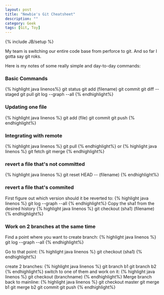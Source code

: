 ```yaml
---
layout: post
title: "Newbie's Git Cheatsheet"
description: ""
category: Geek
tags: [Git, Toy]
---
```

{% include JB/setup %}

My team is switching our entire code base from perforce to git. And so far I gotta say git roks.

Here is my notes of some really simple and day-to-day commands:

### Basic Commands
{% highlight java linenos%}
	git status
	git add (filename)
	git commit 
	git diff --staged
	git pull
	git log --graph --all
{% endhighlight%}
### Updating one file
{% highlight java linenos %}
	git add (file)
	git commit
	git push
{% endhighlight%}
### Integrating with remote
{% highlight java linenos %}
	git pull
{% endhighlight%}
or
{% highlight java linenos %}
	git fetch
	git merge
{% endhighlight%}
### revert a file that's not committed
{% highlight java linenos %}
	git reset HEAD -- (filename)
{% endhighlight%}

### revert a file that's commited
First figure out which version should it be reverted to: 
{% highlight java linenos %}
	git log --graph --all
{% endhighlight%}
Copy the sha1 from the desired history
{% highlight java linenos %}
	git checkout (sha1) (filename)
{% endhighlight%}
### Work on 2 branches at the same time
Find a point where you want to create branch: 
{% highlight java linenos %}
	git log --graph --all
{% endhighlight%}

Go to that point: 
{% highlight java linenos %}
	git checkout (sha1)
{% endhighlight%}

create 2 branches: 
{% highlight java linenos %}
	git branch b1
	git branch b2
{% endhighlight%}
switch to one of them and work on it:
{% highlight java linenos %}
	git checkout (branchname)
{% endhighlight%}
Merge branch back to mainline:
{% highlight java linenos %}
	git checkout master
	git merge b1
	git merge b2
	git commit
	git push
{% endhighlight%}